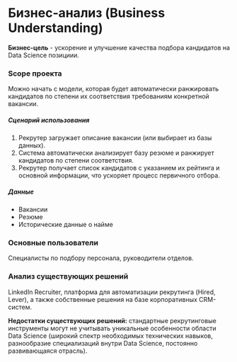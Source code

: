 # Бизнес-анализ (Business Understanding)

**Бизнес-цель** - ускорение и улучшение качества подбора кандидатов на Data Science позициии.

### Scope проекта

Можно начать с модели, которая будет автоматически ранжировать кандидатов по степени их соответствия требованиям конкретной вакансии.

##### Сценарий использования

1. Рекрутер загружает описание вакансии (или выбирает из базы данных).
2. Система автоматически анализирует базу резюме и ранжирует кандидатов по степени соответствия.
3. Рекрутер получает список кандидатов с указанием их рейтинга и основной информации, что ускоряет процесс первичного отбора.

##### Данные

- Вакансии
- Резюме
- Исторические данные о найме

### Основные пользователи

Специалисты по подбору персонала, руководители отделов.

### Анализ существующих решений

LinkedIn Recruiter, платформа для автоматизации рекрутинга (Hired, Lever), а также собственные решения на базе корпоративных CRM-систем.

**Недостатки существующих решений:** стандартные рекрутинговые инструменты могут не учитывать уникальные особенности области Data Science (широкий спектр необходимых технических навыков, разнообразие специализаций внутри Data Science, постоянно развивающаяся отрасль).
